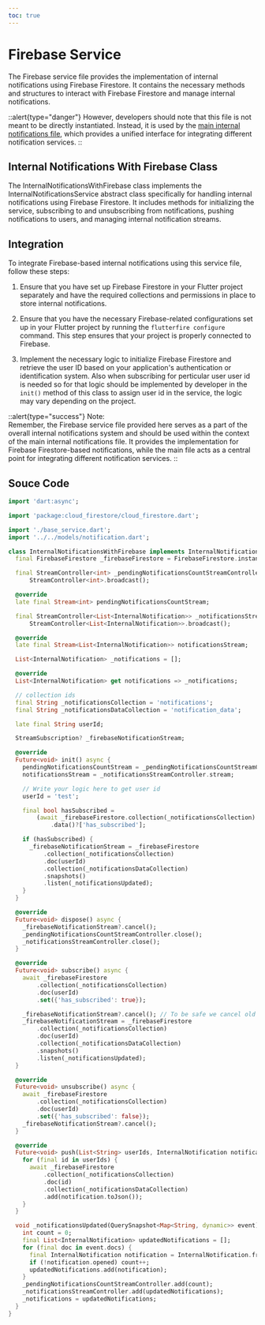 ```yaml
---
toc: true
---
```


# Firebase Service


The Firebase service file provides the implementation of internal notifications using Firebase Firestore. It contains the necessary methods and structures to interact with Firebase Firestore and manage internal notifications.

::alert{type="danger"}
However, developers should note that this file is not meant to be directly instantiated. Instead, it is used by the [main internal notifications file](../1.notification.md), which provides a unified interface for integrating different notification services.
::



## Internal Notifications With Firebase Class

The InternalNotificationsWithFirebase class implements the InternalNotificationsService abstract class specifically for handling internal notifications using Firebase Firestore. It includes methods for initializing the service, subscribing to and unsubscribing from notifications, pushing notifications to users, and managing internal notification streams.

## Integration

To integrate Firebase-based internal notifications using this service file, follow these steps:

1. Ensure that you have set up Firebase Firestore in your Flutter project separately and have the required collections and permissions in place to store internal notifications.

2. Ensure that you have the necessary Firebase-related configurations set up in your Flutter project by running the `flutterfire configure` command. This step ensures that your project is properly connected to Firebase.

3. Implement the necessary logic to initialize Firebase Firestore and retrieve the user ID based on your application's authentication or identification system. Also when subscribing for perticular user user id is needed so for that logic should be implemented by developer in the `init()` method of this class to assign user id in the service, the logic may vary depending on the project.

::alert{type="success"}
Note:   
Remember, the Firebase service file provided here serves as a part of the overall internal notifications system and should be used within the context of the main internal notifications file. It provides the implementation for Firebase Firestore-based notifications, while the main file acts as a central point for integrating different notification services.
::

## Souce Code

```dart
import 'dart:async';

import 'package:cloud_firestore/cloud_firestore.dart';

import './base_service.dart';
import '../../models/notification.dart';

class InternalNotificationsWithFirebase implements InternalNotificationsService {
  final FirebaseFirestore _firebaseFirestore = FirebaseFirestore.instance;

  final StreamController<int> _pendingNotificationsCountStreamController =
      StreamController<int>.broadcast();

  @override
  late final Stream<int> pendingNotificationsCountStream;

  final StreamController<List<InternalNotification>> _notificationsStreamController =
      StreamController<List<InternalNotification>>.broadcast();

  @override
  late final Stream<List<InternalNotification>> notificationsStream;

  List<InternalNotification> _notifications = [];

  @override
  List<InternalNotification> get notifications => _notifications;

  // collection ids
  final String _notificationsCollection = 'notifications';
  final String _notificationsDataCollection = 'notification_data';

  late final String userId;

  StreamSubscription? _firebaseNotificationStream;

  @override
  Future<void> init() async {
    pendingNotificationsCountStream = _pendingNotificationsCountStreamController.stream;
    notificationsStream = _notificationsStreamController.stream;

    // Write your logic here to get user id
    userId = 'test';

    final bool hasSubscribed =
        (await _firebaseFirestore.collection(_notificationsCollection).doc(userId).get())
            .data()?['has_subscribed'];

    if (hasSubscribed) {
      _firebaseNotificationStream = _firebaseFirestore
          .collection(_notificationsCollection)
          .doc(userId)
          .collection(_notificationsDataCollection)
          .snapshots()
          .listen(_notificationsUpdated);
    }
  }

  @override
  Future<void> dispose() async {
    _firebaseNotificationStream?.cancel();
    _pendingNotificationsCountStreamController.close();
    _notificationsStreamController.close();
  }

  @override
  Future<void> subscribe() async {
    await _firebaseFirestore
        .collection(_notificationsCollection)
        .doc(userId)
        .set({'has_subscribed': true});

    _firebaseNotificationStream?.cancel(); // To be safe we cancel old subscription if there is any
    _firebaseNotificationStream = _firebaseFirestore
        .collection(_notificationsCollection)
        .doc(userId)
        .collection(_notificationsDataCollection)
        .snapshots()
        .listen(_notificationsUpdated);
  }

  @override
  Future<void> unsubscribe() async {
    await _firebaseFirestore
        .collection(_notificationsCollection)
        .doc(userId)
        .set({'has_subscribed': false});
    _firebaseNotificationStream?.cancel();
  }

  @override
  Future<void> push(List<String> userIds, InternalNotification notification) async {
    for (final id in userIds) {
      await _firebaseFirestore
          .collection(_notificationsCollection)
          .doc(id)
          .collection(_notificationsDataCollection)
          .add(notification.toJson());
    }
  }

  void _notificationsUpdated(QuerySnapshot<Map<String, dynamic>> event) {
    int count = 0;
    final List<InternalNotification> updatedNotifications = [];
    for (final doc in event.docs) {
      final InternalNotification notification = InternalNotification.fromJson(doc.data());
      if (!notification.opened) count++;
      updatedNotifications.add(notification);
    }
    _pendingNotificationsCountStreamController.add(count);
    _notificationsStreamController.add(updatedNotifications);
    _notifications = updatedNotifications;
  }
}
```